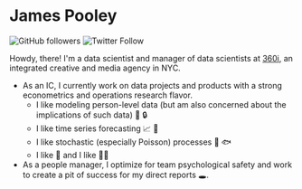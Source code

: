 # James Pooley

![GitHub followers](https://img.shields.io/github/followers/jamespooley?label=Follow&style=social) ![Twitter Follow](https://img.shields.io/twitter/follow/jamspooley?label=Follow&style=social)

Howdy, there! I'm a data scientist and manager of data scientists at [360i](https://www.360i.com/), an integrated creative and media agency in NYC.

* As an IC, I currently work on data projects and products with a strong econometrics and operations research flavor.
    * I like modeling person-level data (but am also concerned about the implications of such data) 👨 🔒
    * I like time series forecasting 📈 🔮
    * I like stochastic (especially Poisson) processes 🎲 🐟
    * I like 🐍 and I like 🏴‍☠️
* As a people manager, I optimize for team psychological safety and work to create a pit of success for my direct reports 🕳️.
